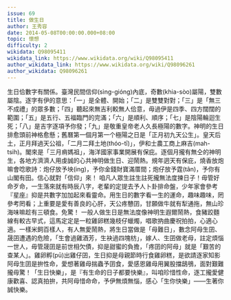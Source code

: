 ```yaml
---
issue: 69
title: 做生日
author: 王秀容
date: 2014-05-08T00:00:00.000+08:00
topic: 懷想
difficulty: 2
wikidata: Q98095411
wikidata_link: https://www.wikidata.org/wiki/Q98095411
author_wikidata_link: https://www.wikidata.org/wiki/Q98096261
author_wikidata: Q98096261
---
```

生日佮數字有關係。臺灣民間信仰(sìng-gióng)內底，奇數(khia-sòo)屬陽，雙數屬陰。逐字有伊的意思：「一」是全體、開始；「二」是雙雙對對；「三」是「無三不成禮」的眾多數；「四」聽起來無吉利較無人佮意，毋過伊是四季、四方闊闊的範圍；「五」是五行、五福臨門的完滿；「六」是順利、順序；「七」是陰陽輪迴生死；「八」是吉字逐項予你發；「九」是敬重皇帝老人久長極陽的數字。神明的生日排愈頭前神格愈懸；舊曆第一個月第一个極陽之日是「正月初九天公生」。皇天后土，正月拜過天公祖，「二月二拜土地(thóo-tī)」，伊和士農工商上麻吉(mah-tsih)。閣來是「三月痟媽祖」，海洋國家事業開展有保庇。逐個月攏有無仝的神明生，各地方濟濟人用虔誠的心共神明做生日、迎鬧熱。規年迵天有保庇，燒香放炮嘛會唸歌詩：炮仔放予坱(ing)，予你金錢財寶滿厝間；炮仔放予霆(tân)，予你有山閣有田。信心就對「信仰」來！
咱凡人眾生註生註死攏無法度揀日子！毋管好命歹命，一生落來就有時辰八字，老輩的定提去予人卜卦排命盤，少年家會參考『星座』抑是共數字加加起來看靈命。用生日的數字看一生的運命，趣味趣味，罔參考罔看；上重要是愛有善良的心肝，天公疼戇囝，甘願做牛就有犁通拖，無山珍海味嘛趁有三頓食。免驚！
一般人做生日是無法度像神明生遐爾鬧熱，食豬跤麵線有較古早式，這馬定定是一粒雞卵糕幾枝仔蠟燭，唱歌抐曲慶祝拍拍，心適心適。一樣米飼百樣人，有人無愛鬧熱，將生日當做是「母難日」，數念阿母生囝、晟囝遭遇的危險，「生會過雞酒芳，生袂過四塊枋」，嫁人、生囝做老母，註定煩惱一世人，毋管晟囝是前世相欠債，抑是甜蜜的負擔，「疼囝的阿母」就是「艱苦的查某人」。雞卵孵(pū)出雞仔囝，生日抑是母親節時行食雞卵糕，是欲請逐家知影阿母生囝是拚性命，愛想著雞母揣蟲予囝食，愛感恩雞母用翼股擋鴟鴞，面對艱難攏毋驚！「生日快樂」，是『有生命的日子都要快樂』，叫咱珍惜性命，逐工攏愛健康歡喜、認真拍拚，共阿母惜命命，予伊無煩無惱，感心「生你快樂」――生著你誠快樂。